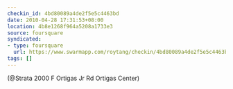 ```yaml
---
checkin_id: 4bd80089a4de2f5e5c4463bd
date: 2010-04-28 17:31:53+08:00
location: 4b8e1268f964a5208a1733e3
source: foursquare
syndicated:
- type: foursquare
  url: https://www.swarmapp.com/roytang/checkin/4bd80089a4de2f5e5c4463bd
tags: []
---
```


(@Strata 2000 F Ortigas Jr Rd Ortigas Center)